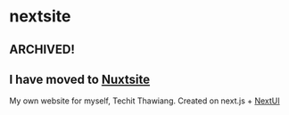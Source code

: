 # nextsite
## ARCHIVED!
I have moved to [Nuxtsite](https://github.com/techitwinner/nuxtsite)
---
My own website for myself, Techit Thawiang. Created on next.js + [NextUI](https://nextui.org)
